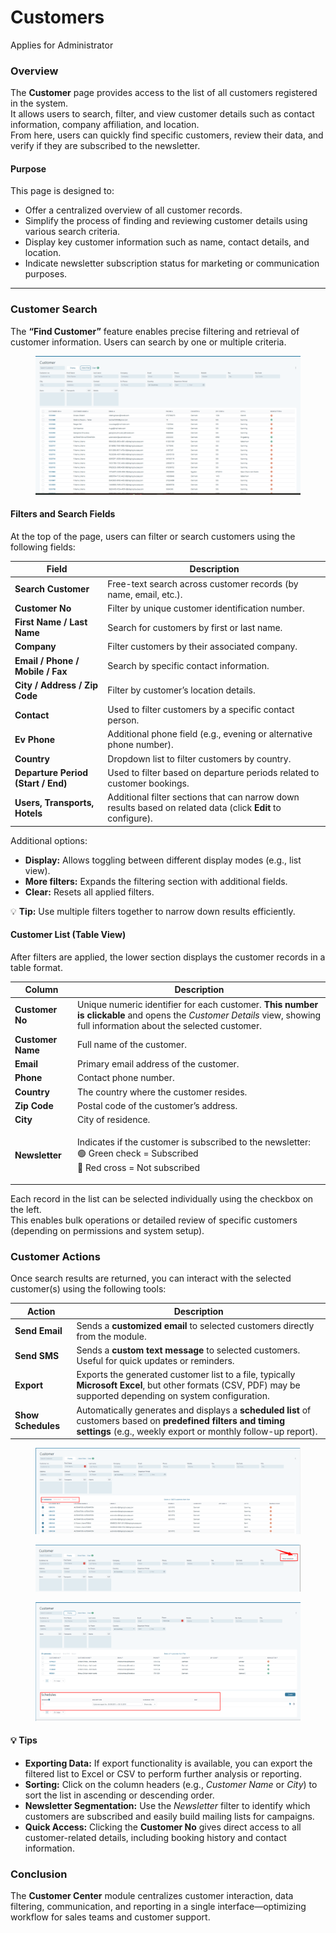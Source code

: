 # Customers

Applies for Administrator

### Overview

The **Customer** page provides access to the list of all customers registered in the system.\
It allows users to search, filter, and view customer details such as contact information, company affiliation, and location.\
From here, users can quickly find specific customers, review their data, and verify if they are subscribed to the newsletter.

#### **Purpose**

This page is designed to:

* Offer a centralized overview of all customer records.
* Simplify the process of finding and reviewing customer details using various search criteria.
* Display key customer information such as name, contact details, and location.
* Indicate newsletter subscription status for marketing or communication purposes.

***

### Customer Search

The **“Find Customer”** feature enables precise filtering and retrieval of customer information. Users can search by one or multiple criteria.

<figure><img src="../../.gitbook/assets/image (1) (1) (1).png" alt=""><figcaption></figcaption></figure>

#### **Filters and Search Fields**

At the top of the page, users can filter or search customers using the following fields:

| **Field**                          | **Description**                                                                                              |
| ---------------------------------- | ------------------------------------------------------------------------------------------------------------ |
| **Search Customer**                | Free-text search across customer records (by name, email, etc.).                                             |
| **Customer No**                    | Filter by unique customer identification number.                                                             |
| **First Name / Last Name**         | Search for customers by first or last name.                                                                  |
| **Company**                        | Filter customers by their associated company.                                                                |
| **Email / Phone / Mobile / Fax**   | Search by specific contact information.                                                                      |
| **City / Address / Zip Code**      | Filter by customer’s location details.                                                                       |
| **Contact**                        | Used to filter customers by a specific contact person.                                                       |
| **Ev Phone**                       | Additional phone field (e.g., evening or alternative phone number).                                          |
| **Country**                        | Dropdown list to filter customers by country.                                                                |
| **Departure Period (Start / End)** | Used to filter based on departure periods related to customer bookings.                                      |
| **Users, Transports, Hotels**      | Additional filter sections that can narrow down results based on related data (click **Edit** to configure). |

Additional options:

* **Display:** Allows toggling between different display modes (e.g., list view).
* **More filters:** Expands the filtering section with additional fields.
* **Clear:** Resets all applied filters.

💡 **Tip:** Use multiple filters together to narrow down results efficiently.

#### **Customer List (Table View)**

After filters are applied, the lower section displays the customer records in a table format.

| **Column**        | **Description**                                                                                                                                                        |
| ----------------- | ---------------------------------------------------------------------------------------------------------------------------------------------------------------------- |
| **Customer No**   | Unique numeric identifier for each customer. **This number is clickable** and opens the _Customer Details_ view, showing full information about the selected customer. |
| **Customer Name** | Full name of the customer.                                                                                                                                             |
| **Email**         | Primary email address of the customer.                                                                                                                                 |
| **Phone**         | Contact phone number.                                                                                                                                                  |
| **Country**       | The country where the customer resides.                                                                                                                                |
| **Zip Code**      | Postal code of the customer’s address.                                                                                                                                 |
| **City**          | City of residence.                                                                                                                                                     |
| **Newsletter**    | <p>Indicates if the customer is subscribed to the newsletter:<br>🟢 Green check = Subscribed<br>🔴 Red cross = Not subscribed</p>                                      |

Each record in the list can be selected individually using the checkbox on the left.\
This enables bulk operations or detailed review of specific customers (depending on permissions and system setup).

### Customer Actions

Once search results are returned, you can interact with the selected customer(s) using the following tools:

| Action             | Description                                                                                                                                                                   |
| ------------------ | ----------------------------------------------------------------------------------------------------------------------------------------------------------------------------- |
| **Send Email**     | Sends a **customized email** to selected customers directly from the module.                                                                                                  |
| **Send SMS**       | Sends a **custom text message** to selected customers. Useful for quick updates or reminders.                                                                                 |
| **Export**         | Exports the generated customer list to a file, typically **Microsoft Excel**, but other formats (CSV, PDF) may be supported depending on system configuration.                |
| **Show Schedules** | Automatically generates and displays a **scheduled list** of customers based on **predefined filters and timing settings** (e.g., weekly export or monthly follow-up report). |

<figure><img src="../../.gitbook/assets/2470fd6d-6824-48f2-a602-c842aa595538.webp" alt=""><figcaption></figcaption></figure>

<figure><img src="../../.gitbook/assets/b7376cb3-642c-4cf1-9bfc-a3049420504c.webp" alt=""><figcaption></figcaption></figure>

<figure><img src="../../.gitbook/assets/c0b00615-8a2b-4b45-9461-da8d7f6ba29b.webp" alt=""><figcaption></figcaption></figure>

#### 💡 **Tips**

* **Exporting Data:** If export functionality is available, you can export the filtered list to Excel or CSV to perform further analysis or reporting.
* **Sorting:** Click on the column headers (e.g., _Customer Name_ or _City_) to sort the list in ascending or descending order.
* **Newsletter Segmentation:** Use the _Newsletter_ filter to identify which customers are subscribed and easily build mailing lists for campaigns.
* **Quick Access:** Clicking the **Customer No** gives direct access to all customer-related details, including booking history and contact information.

### Conclusion

The **Customer Center** module centralizes customer interaction, data filtering, communication, and reporting in a single interface—optimizing workflow for sales teams and customer support.

